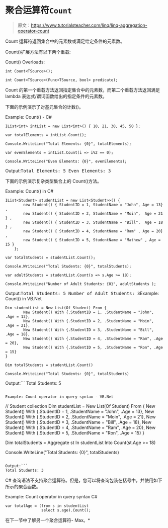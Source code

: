 # 聚合运算符`Count`

> 原文：<https://www.tutorialsteacher.com/linq/linq-aggregation-operator-count>

Count 运算符返回集合中的元素数或满足给定条件的元素数。

Count()扩展方法有以下两个重载:

Count() Overloads:

```
int Count<TSource>();

int Count<TSource>(Func<TSource, bool> predicate);

```

Count 的第一个重载方法返回指定集合中的元素数，而第二个重载方法返回满足 lambda 表达式/谓词函数给出的指定条件的元素数。

下面的示例演示了对基元集合的计数()。

Example: Count() - C#

```
IList<int> intList = new List<int>() { 10, 21, 30, 45, 50 };

var totalElements = intList.Count();

Console.WriteLine("Total Elements: {0}", totalElements);

var evenElements = intList.Count(i => i%2 == 0);

Console.WriteLine("Even Elements: {0}", evenElements);
```

Output:<samp>Total Elements: 5
Even Elements: 3</samp>

下面的示例演示复杂类型集合上的 Count()方法。

Example: Count() in C#

```
IList<Student> studentList = new List<Student>>() { 
        new Student() { StudentID = 1, StudentName = "John", Age = 13} ,
        new Student() { StudentID = 2, StudentName = "Moin",  Age = 21 } ,
        new Student() { StudentID = 3, StudentName = "Bill",  Age = 18 } ,
        new Student() { StudentID = 4, StudentName = "Ram" , Age = 20} ,
        new Student() { StudentID = 5, StudentName = "Mathew" , Age = 15 } 
    };

var totalStudents = studentList.Count();

Console.WriteLine("Total Students: {0}", totalStudents);

var adultStudents = studentList.Count(s => s.Age >= 18);

Console.WriteLine("Number of Adult Students: {0}", adultStudents );
```

Output:<samp>Total Students: 5
Number of Adult Students: 3</samp>Example: Count() in VB.Net

```
Dim studentList = New List(Of Student) From {
        New Student() With {.StudentID = 1, .StudentName = "John", .Age = 13},
        New Student() With {.StudentID = 2, .StudentName = "Moin", .Age = 21},
        New Student() With {.StudentID = 3, .StudentName = "Bill", .Age = 18},
        New Student() With {.StudentID = 4, .StudentName = "Ram", .Age = 20},
        New Student() With {.StudentID = 5, .StudentName = "Ron", .Age = 15}
}

Dim totalStudents = studentList.Count()

Console.WriteLine("Total Students: {0}", totalStudents)
```

Output:```
Total Students: 5
```*Note:**Count(predicate) extension method with predicate parameter is **Not Supported** in VB.Net.* *## 查询语法中的计数运算符

Example: Count operator in query syntax - VB.Net

```
// Student collection
Dim studentList = New List(Of Student) From {
        New Student() With {.StudentID = 1, .StudentName = "John", .Age = 13},
        New Student() With {.StudentID = 2, .StudentName = "Moin", .Age = 21},
        New Student() With {.StudentID = 3, .StudentName = "Bill", .Age = 18},
        New Student() With {.StudentID = 4, .StudentName = "Ram", .Age = 20},
        New Student() With {.StudentID = 5, .StudentName = "Ron", .Age = 15}
}

Dim totalStudents = Aggregate st In studentList 
                    Into Count(st.Age >= 18)             

Console.WriteLine("Total Students: {0}", totalStudents)
```

Output:```
Total Students: 3
```

C# 查询语法不支持聚合运算符。但是，您可以将查询包装在括号中，并使用如下所示的聚合函数。

Example: Count operator in query syntax C#

```
var totalAge = (from s in studentList
                select s.age).Count();
```

在下一节中了解另一个聚合运算符- Max。*